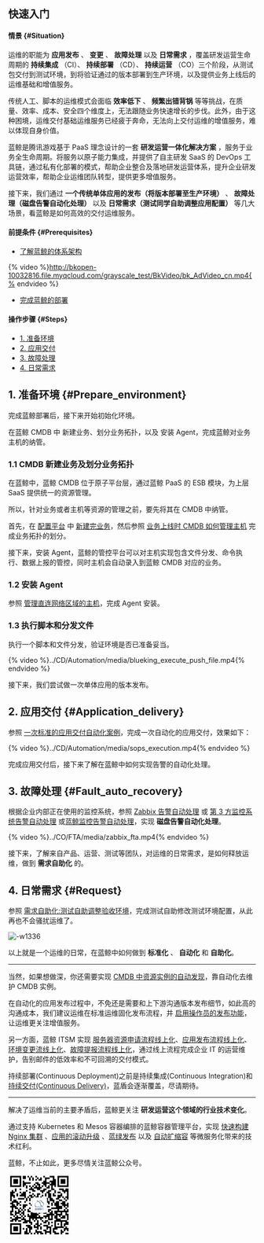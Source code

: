 快速入门
---

#### 情景 {#Situation}

运维的职能为 **应用发布** 、 **变更** 、 **故障处理** 以及 **日常需求** ，覆盖研发运营生命周期的 **持续集成** （CI）、 **持续部署** （CD）、 **持续运营** （CO）三个阶段，从测试包交付到测试环境，到将验证通过的版本部署到生产环境，以及提供业务上线后的运维基础和增值服务。

传统人工、脚本的运维模式会面临 **效率低下** 、 **频繁出错背锅** 等等挑战，在质量、效率、成本、安全四个维度上，无法跟随业务快速增长的步伐。此外，由于这种困境，运维交付基础运维服务已经疲于奔命，无法向上交付运维的增值服务，难以体现自身价值。

蓝鲸是腾讯游戏基于 PaaS 理念设计的一套 **研发运营一体化解决方案** ，服务于业务全生命周期。将服务以原子能力集成，并提供了自主研发 SaaS 的 DevOps 工具链，通过私有化部署的模式，帮助企业整合及落地研发运营体系，提升企业研发运营效率，帮助企业运维团队转型，提供更多增值服务。

接下来，我们通过 **一个传统单体应用的发布（将版本部署至生产环境）** 、 **故障处理（磁盘告警自动化处理）** 以及 **日常需求（测试同学自助调整应用配置）** 等几大场景，看蓝鲸是如何高效的交付运维服务。

#### 前提条件 {#Prerequisites}

- [了解蓝鲸的体系架构](https://docs.bk.tencent.com/introduction/introduction.html#introduction)

{% video %}http://bkopen-10032816.file.myqcloud.com/grayscale_test/BkVideo/bk_AdVideo_cn.mp4{% endvideo %}

- [完成蓝鲸的部署](https://docs.bk.tencent.com/bkce_install_guide/)

#### 操作步骤 {#Steps}

- [1. 准备环境](#Prepare_environment)
- [2. 应用交付](#Application_delivery)
- [3. 故障处理](#Fault_auto_recovery)
- [4. 日常需求](#Request)

## 1. 准备环境 {#Prepare_environment}
完成蓝鲸部署后，接下来开始初始化环境。

在蓝鲸 CMDB 中 新建业务、划分业务拓扑，以及 安装 Agent，完成蓝鲸对业务主机的纳管。

### 1.1 CMDB 新建业务及划分业务拓扑
在蓝鲸中，蓝鲸 CMDB 位于原子平台层，通过蓝鲸 PaaS 的 ESB 模块，为上层 SaaS 提供统一的资源管理。

所以，针对业务或者主机等资源的管理之前，要先将其在 CMDB 中纳管。

首先，在 [配置平台](https://docs.bk.tencent.com/cmdb/) 中 [新建完业务](https://docs.bk.tencent.com/cmdb/Introduction.html#%EF%BC%881%EF%BC%89%E6%96%B0%E5%BB%BA%E4%B8%9A%E5%8A%A1)，然后参照 [业务上线时 CMDB 如何管理主机](CD/CMDB_management_hosts.md) 完成业务拓扑的划分。

接下来，安装 Agent，蓝鲸的管控平台可以对主机实现包含文件分发、命令执行、数据上报的管控，同时主机会自动录入到蓝鲸 CMDB 对应的业务。

### 1.2 安装 Agent

参照 [管理直连网络区域的主机](CD/Hybrid_cloud_management.md#Direct_network_management)，完成 Agent 安装。

### 1.3 执行脚本和分发文件

执行一个脚本和文件分发，验证环境是否已准备妥当。

{% video %}../CD/Automation/media/blueking_execute_push_file.mp4{% endvideo %}


接下来，我们尝试做一次单体应用的版本发布。

## 2. 应用交付 {#Application_delivery}

参照 [一次标准的应用交付自动化案例](CD/application_deployment.md)，完成一次自动化的应用交付，效果如下：

{% video %}../CD/Automation/media/sops_execution.mp4{% endvideo %}

完成应用交付后，接下来了解在蓝鲸中如何实现告警的自动化处理。

## 3. 故障处理 {#Fault_auto_recovery}

根据企业内部正在使用的监控系统，参照 [Zabbix 告警自动处理](CO/Zabbix_Alarm_processing_automation.md) 或 [第 3 方监控系统告警自动处理](REST_API_PUSH_Alarm_processing_automation.md) 或[蓝鲸监控告警自动处理](CO/Bkmonitor_Alarm_processing_automation.md)，实现 **磁盘告警自动化处理**。

{% video %}../CO/FTA/media/zabbix_fta.mp4{% endvideo %}

接下来，了解来自产品、运营、测试等团队，对运维的日常需求，是如何释放运维，做到 **需求自助化** 的。

## 4. 日常需求 {#Request}

参照 [需求自助化:测试自助调整验收环境](CD/Demand_self-service.md)，完成测试自助修改测试环境配置，从此再也不会骚扰运维了。

![-w1336](/CD/media/15638726755169.jpg)

以上就是一个运维的日常，在蓝鲸中如何做到 **标准化** 、 **自动化** 和 **自助化**。

---

当然，如果想做深，你还需要实现 [CMDB 中资源实例的自动发现](CD/CMDB_CI_auto_discovery_MySQL.md)，靠自动化去维护 CMDB 实例。

在自动化的应用发布过程中，不免还是需要和上下游沟通版本发布细节，如此高的沟通成本，我们建议运维在标准运维固化发布流程，并 [启用操作员的发布功能](CD/ops_half_automation.md)，让运维更关注增值服务。

另一方面，蓝鲸 ITSM 实现 [服务器资源申请流程线上化](CO/Service_Request.md)、[应用发布流程线上化](CO/Release_Management.md)、[环境变更流线上化](CO/Change_Management.md)、[故障提报流程线上化](CO/Incident_Management.md)，通过线上流程完成企业 IT 的运营维护，告别邮件的低效率和不可回溯的交付模式。

持续部署(Continuous Deployment)之前是持续集成(Continuous Integration)和 [持续交付(Continuous Delivery)](CI/Pipeline_git_commit_to_stag.md)，蓝盾会逐渐覆盖，尽请期待。

---

解决了运维当前的主要矛盾后，蓝鲸更关注 **研发运营这个领域的行业技术变化**。

通过支持 Kubernetes 和 Mesos 容器编排的蓝鲸容器管理平台，实现 [快速构建 Nginx 集群](CD/Bcs_deploy_nginx_cluster.md) 、[应用的滚动升级](CD/Bcs_app_Rolling_Update_Deployment.html) 、[蓝绿发布](CD/Bcs_blue_green_deployment.md) 以及 [自动扩缩容](CD/Bcs_HPA.md) 等微服务化带来的技术红利。

蓝鲸，不止如此，更多尽情关注蓝鲸公众号。

<img src="media/15659324878049.jpg" width="25%" height="25%">


